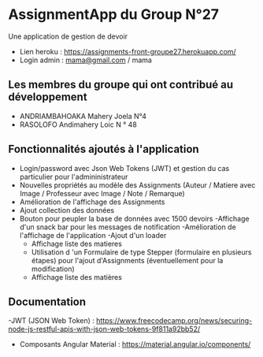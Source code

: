 # AssignmentApp du Group N°27

Une application de gestion de devoir

 - Lien heroku : https://assignments-front-groupe27.herokuapp.com/
 - Login admin : mama@gmail.com / mama

## Les membres du groupe qui ont contribué au développement
  -	ANDRIAMBAHOAKA Mahery Joela N°4
  -	RASOLOFO Andimahery Loic  N ° 48

## Fonctionnalités ajoutés à l'application
   - Login/password avec Json Web Tokens (JWT) et gestion du cas particulier pour l'admininistrateur
   - Nouvelles propriétés au modèle des Assignments (Auteur / Matiere avec Image / Professeur avec Image / Note / Remarque)
   - Amélioration de l'affichage des Assignments
   - Ajout collection des données
   - Bouton pour peupler la base de données avec 1500 devoirs
    -Affichage d'un snack bar pour les messages de notification
    -Amélioration de l'affichage de l'application
		-Ajout d'un loader
		- Affichage liste des matieres
		- Utilisation d 'un Formulaire de type Stepper (formulaire en plusieurs étapes) pour l'ajout d'Assignments (éventuellement pour la modification)
		- Affichage liste des matières
## Documentation
 -JWT (JSON Web Token) : https://www.freecodecamp.org/news/securing-node-js-restful-apis-with-json-web-tokens-9f811a92bb52/
 - Composants Angular Material : https://material.angular.io/components/

